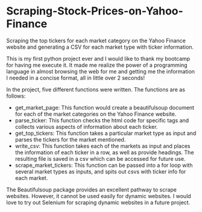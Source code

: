 # Scraping-Stock-Prices-on-Yahoo-Finance
Scraping the top tickers for each market category on the Yahoo Finance website and generating a CSV for each market type with ticker information.

This is my first python project ever and I would like to thank my bootcamp for having me execute it. It made me realize the power of a programming language in almost browsing the web for me and getting me the information I needed in a concise format, all in little over 2 seconds!  

In the project, five different functions were written. The functions are as follows:  
- get_market_page: This function would create a beautifulsoup document for each of the market categories on the Yahoo Finance website. 
- parse_ticker: This function checks the html code for specific tags and collects various aspects of information about each ticker. 
- get_top_tickers: This function takes a particular market type as input and parses the tickers for the market mentioned. 
- write_csv: This function takes each of the markets as input and places the information of each ticker in a row, as well as provide headings. The resulting file is saved in a csv which can be accessed for future use. 
- scrape_market_tickers: This function can be passed into a for loop with several market types as inputs, and spits out csvs with ticker info for each market. 
 
The Beautifulsoup package provides an excellent pathway to scrape websites. However, it cannot be used easily for dynamic websites. I would love to try out Selenium for scraping dynamic websites in a future project.
